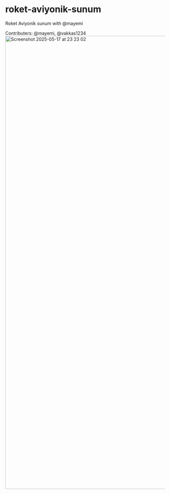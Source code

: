 # roket-aviyonik-sunum
Roket Aviyonik sunum with @mayemi

Contributers: @mayemi, @vakkas1234
<img width="1431" alt="Screenshot 2025-05-17 at 23 23 02" src="https://github.com/user-attachments/assets/ff4b3c5c-0d96-43ea-99e1-76ebe1d518af" />
